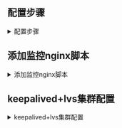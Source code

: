 ## 配置步骤

<details>
<summary>配置步骤</summary>

> 

1、关闭防火墙，selinux
2、配置yum源
3、安装keepalived

```
yum -y install keepalived
```

4、编辑keepalived配置文件

> vi /etc/keepalived/keepalived.conf

#### master服务器

```
! Configuration File for keepalived
global_defs {
 router_id 1                            #设备在组中的标识，设置不一样即可
 }

#vrrp_script chk_nginx {                        #健康检查
# script "/etc/keepalived/ck_ng.sh"     #检查脚本
# interval 2                            #检查频率.秒
# weight -5                             #priority减5
# fall 3                                        #失败三次
# }

#高可用集群的组员设置
vrrp_instance VI_1 {               #VI_1。实例名两台路由器相同。同学们要注意区分。
    state MASTER                        #主或者从状态
    interface ens33                     #监控网卡
    mcast_src_ip 192.168.209.143         #心跳源IP，当前主机的ip
    virtual_router_id 55                #虚拟路由编号，主备要一致。同学们注意区分
    priority 100                        #优先级 数值越大优先级越高
    advert_int 1                        #心跳间隔 单位是秒

    authentication {                    #秘钥认证(1-8位)
        auth_type PASS
        auth_pass 123456
    }

    virtual_ipaddress {                 #VIP 虚拟ip
    192.168.209.100/24
        }

#  track_script {                       #引用脚本
#       chk_nginx
#    }

}
```

#### backup服务器

```
state MASTER改为  state BACKUP
mcast_src_ip 192.168.209.143改为backup服务器实际的IP mcast_src_ip 192.168.200.100
priority 100改为priority 99
```

**如下所示：**

```
! Configuration File for keepalived
global_defs {
 router_id 2
 }

#vrrp_script chk_nginx {
# script "/etc/keepalived/ck_ng.sh"
# interval 2
# weight -5
# fall 3
# }

vrrp_instance VI_1 {
    state BACKUP
    interface ens33
    mcast_src_ip 192.168.200.100
    virtual_router_id 55
    priority 99
    advert_int 1

    authentication {
        auth_type PASS
        auth_pass 123456
    }

    virtual_ipaddress {
    192.168.209.100/24
        }

#  track_script {
#       chk_nginx
#    }

}
```

5、设置开机启动

```
systemctl enable keepalived.service
```

**至此完成**

</details>

## 添加监控nginx脚本

<details>
<summary>添加监控nginx脚本</summary>

> 

1、编写脚本

> vi /etc/keepalived/ck_ng.sh

#### master服务器
```
#!/bin/bash
#检查nginx进程是否存在
counter=$(ps -C nginx --no-heading|wc -l)
if [ "${counter}" = "0" ]; then
#尝试启动一次nginx，停止5秒后再次检测
    systemctl start nginx
    sleep 5
    counter=$(ps -C nginx --no-heading|wc -l)
    if [ "${counter}" = "0" ]; then
#如果启动没成功，就杀掉keepalive触发主备切换
        systemctl stop keepalived 
    fi
fi
```

#### backup服务器

```
#!/bin/bash
#检查nginx进程是否存在
counter=$(ps -C nginx --no-heading|wc -l)
if [ "${counter}" = "0" ]; then
#尝试启动一次nginx，停止5秒后再次检测
    systemctl start nginx
    sleep 5
    counter=$(ps -C nginx --no-heading|wc -l)
    if [ "${counter}" = "0" ]; then
#如果启动没成功，就杀掉keepalive触发主备切换
        service keepalived stop
    fi
fi
```

2、赋予权限

```
chmod +x /etc/keepalived/ck_ng.sh
```

3、启动脚本

> vim /etc/keepalived/keepalived.conf
> 清除配置文件中的注释

4、重启keepalived

```
systemctl restart keepalived.service
```

**至此完成**

</details>

## keepalived+lvs集群配置

<details>
<summary>keepalived+lvs集群配置</summary>

> 

1、安装keepalived和lvs

```
yum install keepalived ipvsadm -y
```

> ipvsadm不启动

2、修改配置文件

> vim /etc/keepalived/keepalived.conf

#### master服务器

```
! Configuration File for keepalived
global_defs {						
	router_id Director1    #两边不一样。
	}
	
vrrp_instance VI_1 {				
	state MASTER				#另外一台机器是BACKUP	
	interface ens33				#心跳网卡	
	virtual_router_id 51			#虚拟路由编号，主备要一致
	priority 150				#优先级	
	advert_int 1				#检查间隔，单位秒	
	authentication {
		auth_type PASS
		auth_pass 1111
		}
	virtual_ipaddress {
		192.168.209.100/24       dev      ens33   	#VIP和工作接口
		}
	}
	
virtual_server 192.168.209.100 80 {		#LVS 配置，VIP,就是keepalived配置的对外地址
	delay_loop 3				#服务论询的时间间隔，#每隔3秒检查一次real_server状态
	lb_algo rr				#LVS 调度算法
	lb_kind DR	 			#LVS 集群模式
	protocol TCP
	real_server 192.168.200.13 80 {
		weight 1                    #权重
		TCP_CHECK {
			connect_timeout 3       #健康检查方式,连接超时时间
			}
		}
	real_server 192.168.200.14 80 {
		weight 1
		TCP_CHECK {
			connect_timeout 3    #设定连接超时时间为3秒 超过视为掉线
			}
		}
}
```

#### backup服务器

> 修改的内容：router_id Director2
> state BACKUP
> priority 100

```
! Configuration File for keepalived
global_defs {
        router_id Director2
        }

vrrp_instance VI_1 {
        state BACKUP                            #另外一台机器是BACKUP
        interface ens33                         #心跳网卡
        virtual_router_id 51
        priority 100                            #优先级
        advert_int 1                            #检查间隔，单位秒
        authentication {
                auth_type PASS
                auth_pass 1111
                }
        virtual_ipaddress {
                192.168.229.100/24 dev ens33       #VIP和工作端口
                }
        }

virtual_server 192.168.229.100 80 {                #LVS 配置，VIP
        delay_loop 3                            #服务论询的时间间隔
        lb_algo rr                              #LVS 调度算法
        lb_kind DR                              #LVS 集群模式
        protocol TCP
        real_server 192.168.229.13 80 {
                weight 1
                TCP_CHECK {
                        connect_timeout 3
                        }
                }
        real_server 192.168.229.14 80 {
                weight 1
                TCP_CHECK {
                        connect_timeout 3
                        }
                }
}
```

3、启动

```
systemctl enable keepalived
```

```
systemctl start keepalived
```

```
ipvsadm -Ln
```

```
reboot
```

**至此完成**

</details>
